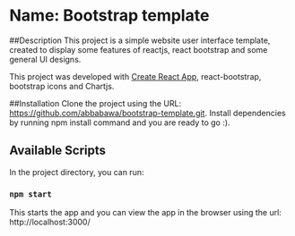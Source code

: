 # Name: Bootstrap template

##Description
This project is a simple website user interface template, created to display some features of reactjs, react bootstrap and some general UI designs.

This project was developed with [Create React App](https://github.com/facebook/create-react-app), react-bootstrap, bootstrap icons and Chartjs.

##Installation
Clone the project using the URL: https://github.com/abbabawa/bootstrap-template.git. Install dependencies by running npm install command and you are ready to go :). 

## Available Scripts

In the project directory, you can run:

### `npm start`
This starts the app and you can view the app in the browser using the url: http://localhost:3000/